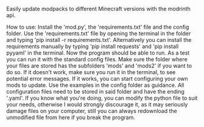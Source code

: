 Easily update modpacks to different Minecraft versions with the modrinth api.


How to use:
Install the 'mod.py', the 'requirements.txt' file and the config folder.
Use the 'requirements.txt' file by opening the terminal in the folder and typing 'pip install -r requirements.txt'.
Alternatively you can install the requirements manually by typing 'pip install requests' and 'pip install pyyaml' in the terminal.
Now the program should be able to run. As a test you can run it with the standard config files. Make sure the folder where your files are stored has the subfolders 'mods' and 'mods2' if you want to do so.
If it doesn't work, make sure you run it in the terminal, to see potential error messages. If it works, you can start configuring your own mods to update. Use the examples in the config folder as guidance. All configuration files need to be stored in said folder and have the ending '.yaml'. If you know what you're doing, you can modify the python file to suit your needs, otherwise I would strongly discourage it, as it may seriously damage files on your computer, still you can always redownload the unmodified file from here if you break the program.
